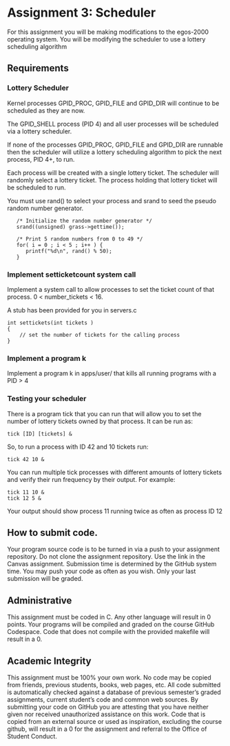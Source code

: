 # Assignment 3: Scheduler

For this assignment you will be making modifications to the egos-2000 operating system.  You will be modifying the scheduler to use a lottery scheduling algorithm

## Requirements

### Lottery Scheduler
Kernel processes GPID_PROC, GPID_FILE and GPID_DIR will continue to be scheduled as they are now.  

The GPID_SHELL process (PID 4) and all user processes will be scheduled via a lottery scheduler.  

If none of the processes GPID_PROC, GPID_FILE and GPID_DIR are runnable then the scheduler will utilize a lottery scheduling algorithm to pick the next process, PID 4+, to run.

Each process will be created with a single lottery ticket.  The scheduler will randomly select a lottery ticket.  The process holding that lottery ticket will be scheduled to run.

You must use rand() to select your process and srand to seed the pseudo random number generator.

```
   /* Initialize the random number generator */
   srand((unsigned) grass->gettime());

   /* Print 5 random numbers from 0 to 49 */
   for( i = 0 ; i < 5 ; i++ ) {
      printf("%d\n", rand() % 50);
   }
```

### Implement setticketcount system call
Implement a system call to allow processes to set the ticket count of that process.  0 < number_tickets < 16.

A stub has been provided for you in servers.c

```
int settickets(int tickets )
{
    // set the number of tickets for the calling process
}
```

### Implement a program k
Implement a program k in apps/user/ that kills all running programs with a PID > 4

### Testing your scheduler
There is a program tick that you can run that will allow you to set the number of lottery tickets owned by that process.  It can be run as:
```
tick [ID] [tickets] &
```
So, to run a process with ID 42 and 10 tickets run:

```
tick 42 10 &
```
You can run multiple tick processes with different amounts of lottery tickets and verify their run frequency by their output. For example:
```
tick 11 10 &
tick 12 5 &
```
Your output should show process 11 running twice as often as process ID 12

## How to submit code.

Your program source code is to be turned in via a push to your assignment repository. Do not clone the assignment repository.  Use the link in the Canvas assignment. Submission time is determined by the GitHub system time. You may push your code as often as you wish. Only your last submission will be graded.

## Administrative

This assignment must be coded in C. Any other language will result in 0 points. Your programs will be compiled and graded on the course GitHub Codespace. Code that does not compile with the provided makefile will result in a 0.

## Academic Integrity

This assignment must be 100% your own work. No code may be copied from friends, previous students, books, web pages, etc. All code submitted is automatically checked against a database of previous semester’s graded assignments, current student’s code and common web sources. By submitting your code on GitHub you are attesting that you have neither given nor received unauthorized assistance on this work. Code that is copied from an external source or used as inspiration, excluding the course github, will result in a 0 for the assignment and referral to the Office of Student Conduct.


